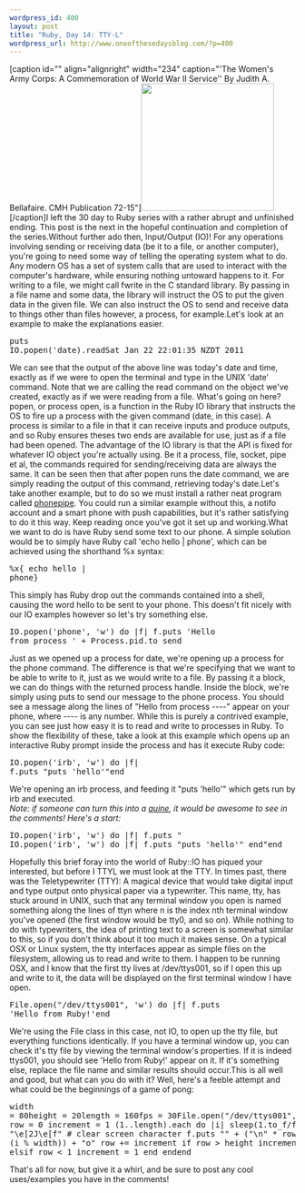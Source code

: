 ```yaml
--- 
wordpress_id: 400
layout: post
title: "Ruby, Day 14: TTY-L"
wordpress_url: http://www.oneofthesedaysblog.com/?p=400
---
```

[caption id="" align="alignright" width="234" caption="&#039;The Women&#039;s Army Corps: A Commemoration of World War II Service&#039;&#039; By Judith A. Bellafaire. CMH Publication 72-15"]<img alt="" src="http://upload.wikimedia.org/wikipedia/commons/8/89/WACsOperateTeletype.jpg" title="Teletypewriter" width="234" height="224" />[/caption]I left the 30 day to Ruby series with a rather abrupt and unfinished ending. This post is the next in the hopeful continuation and completion of the series.Without further ado then, Input/Output (IO)! For any operations involving sending or receiving data (be it to a file, or another computer), you're going to need some way of telling the operating system what to do. Any modern OS has a set of system calls that are used to interact with the computer's hardware, while ensuring nothing untoward happens to it. For writing to a file, we might call fwrite in the C standard library. By passing in a file name and some data, the library will instruct the OS to put the given data in the given file. We can also instruct the OS to send and receive data to things other than files however, a process, for example.Let's look at an example to make the explanations easier.<pre class='brush:ruby'>puts IO.popen('date).readSat Jan 22 22:01:35 NZDT 2011</pre>We can see that the output of the above line was today's date and time, exactly as if we were to open the terminal and type in the UNIX 'date' command. Note that we are calling the read command on the object we've created, exactly as if we were reading from a file. What's going on here? popen, or process open, is a function in the Ruby IO library that instructs the OS to fire up a process with the given command (date, in this case). A process is similar to a file in that it can receive inputs and produce outputs, and so Ruby ensures theses two ends are available for use, just as if a file had been opened. The advantage of the IO library is that the API is fixed for whatever IO object you're actually using. Be it a process, file, socket, pipe et al, the commands required for sending/receiving data are always the same. It can be seen then that after popen runs the date command, we are simply reading the output of this command, retrieving today's date.Let's take another example, but to do so we must install a rather neat program called <a href="https://github.com/drewcrawford/Phone-Pipe">phonepipe</a>. You could run a similar example without this, a notifo account and a smart phone with push capabilities, but it's rather satisfying to do it this way. Keep reading once you've got it set up and working.What we want to do is have Ruby send some text to our phone. A simple solution would be to simply have Ruby call 'echo hello | phone', which can be achieved using the shorthand %x syntax:<pre class='brush:ruby'>%x{ echo hello | phone} </pre> This simply has Ruby drop out the commands contained into a shell, causing the word hello to be sent to your phone. This doesn't fit nicely with our IO examples however so let's try something else.<pre class='brush:ruby'>IO.popen('phone', 'w') do |f|    f.puts 'Hello from process ' + Process.pid.to_send</pre>Just as we opened up a process for date, we're opening up a process for the phone command. The difference is that we're specifying that we want to be able to write to it, just as we would write to a file. By passing it a block, we can do things with the returned process handle. Inside the block, we're simply using puts to send our message to the phone process. You should see a message along the lines of "Hello from process ----" appear on your phone, where ---- is any number. While this is purely a contrived example, you can see just how easy it is to read and write to processes in Ruby. To show the flexibility of these, take a look at this example which opens up an interactive Ruby prompt inside the process and has it execute Ruby code:<pre class='brush:ruby'>IO.popen('irb', 'w') do |f|   f.puts "puts 'hello'"end</pre>We're opening an irb process, and feeding it "puts 'hello'" which gets run by irb and executed. <br /><em>Note: if someone can turn this into a <a href="http://en.wikipedia.org/wiki/Quine_(computing)" title="Quine (computing) - Wikipedia, the free encyclopedia">quine</a>, it would be awesome to see in the comments! Here's a start:</em><pre class='brush:ruby'>IO.popen('irb', 'w') do |f|   f.puts " IO.popen('irb', 'w') do |f|       f.puts \"puts 'hello'\"    end"end</pre>Hopefully this brief foray into the world of Ruby::IO has piqued your interested, but before I TTYL we must look at the TTY. In times past, there was the Teletypewriter (TTY): A magical device that would take digital input and type output onto physical paper via a typewriter. This name, tty, has stuck around in UNIX, such that any terminal window you open is named something along the lines of ttyn where n is the index nth terminal window you've opened (the first window would be tty0, and so on). While nothing to do with typewriters, the idea of printing text to a screen is somewhat similar to this, so if you don't think about it too much it makes sense. On a typical OSX or Linux system, the tty interfaces appear as simple files on the filesystem, allowing us to read and write to them. I happen to be running OSX, and I know that the first tty lives at /dev/ttys001, so if I open this up and write to it, the data will be displayed on the first terminal window I have open. <pre class='brush:ruby'>File.open("/dev/ttys001", 'w') do |f|    f.puts 'Hello from Ruby!'end</pre>We're using the File class in this case, not IO, to open up the tty file, but everything functions identically. If you have a terminal window up, you can check it's tty file by viewing the terminal window's properties. If it is indeed ttys001, you should see 'Hello from Ruby!' appear on it. If it's something else, replace the file name and similar results should occur.This is all well and good, but what can you do with it? Well, here's a feeble attempt and what could be the beginnings of a game of pong:<pre class='brush:ruby'>width = 80height = 20length = 160fps = 30File.open("/dev/ttys001", 'w') do |f|   row = 0   increment = 1   (1..length).each do |i|      sleep(1.to_f/fps)      f.puts "\e[2J\e[f" # clear screen character      f.puts  "" + ("\n" * row) + (" " * (i % width)) + "o"            row += increment      if row > height          increment = -1      elsif row < 1           increment = 1      end   endend</pre>That's all for now, but give it a whirl, and be sure to post any cool uses/examples you have in the comments!</pre>
